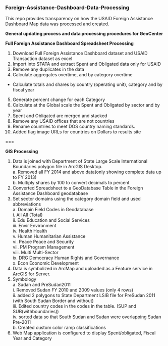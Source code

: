 ### Foreign-Assistance-Dashboard-Data-Processing
This repo provides transparency on how the USAID Foreign Assistance Dashboard Map data was processed and created.

**General updating process and data processing procedures for GeoCenter**

**Full Foreign Assistance Dashboard Spreadsheet Processing**    
1. Download Full Foreign Assistance Dashboard dataset and USAID Transaction dataset as excel  
2. Import into STATA and extract Spent and Obligated data only for USAID  
3. Remove any duplicates in the data  
4. Calculate aggregates overtime, and by category overtime  
  -  Calculate totals and shares by country (operating unit), category and by fiscal year      
5. Generate percent change for each Category  
6. Calculate at the Global scale the Spent and Obligated by sector and by year
7. Spent and Obligated are merged and stacked
8. Remove any USAID offices that are not countries
9. Rename countries to meet DOS country naming standards.
10.	Added flag image URLs for countries on Dollars to results site  

===

**GIS Processing**    
1.  Data is joined with Department of State Large Scale International Boundaries polygon file in ArcGIS Desktop.     
  a.  Removed all FY 2014 and above data(only showing complete data up to FY 2013)    
  b.  Multiply shares by 100 to convert decimals to percent      
2.  Converted Spreadsheet to a GeoDatabase Table in the Foreign Assistance Dashboard geodatabase   
3.  Set sector domains using the category domain field and used abbreviations  
  a.  Domain Field Codes in Geodatabase  
      i.  All	All (Total)  
ii.	Edu	Education and Social Services  
iii.	Envir	Environment  
iv.	Health	Health  
v.	Human	Humanitarian Assistance  
vi.	Peace	Peace and Security  
vii.	PM	Program Management  
viii.	Multi	Multi-Sector  
ix.	DRG	Democracy Human Rights and Governance  
x.	Econ	Economic Development  
4.	Data is symbolized in ArcMap and uploaded as a Feature service in ArcGIS for Server.   
5.	Symbology  
a.	Sudan and PreSudan2011  
i.	Removed Sudan FY 2010 and 2009 values (only 4 rows)  
ii.	added 2 polygons to State Department LSIB file  for PreSudan 2011 (with South Sudan Border and without)  
iii.	Edited country codes in the codes in the table. (SUP and SUB(withboundaries))   
iv.	sorted data so that South Sudan and Sudan were overlapping Sudan Pre-2011  
b.	Created custom color ramp classifications  
6.	Web Map application is configured to display Spent/obligated, Fiscal Year and Category  


